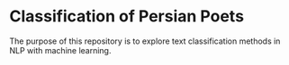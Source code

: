 # Classification of Persian Poets 
The purpose of this repository is to explore text classification methods in NLP with machine learning.
